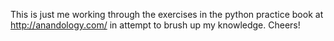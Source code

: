 This is just me working through
the exercises in the python practice
book at http://anandology.com/
in attempt to brush up my knowledge.
Cheers!